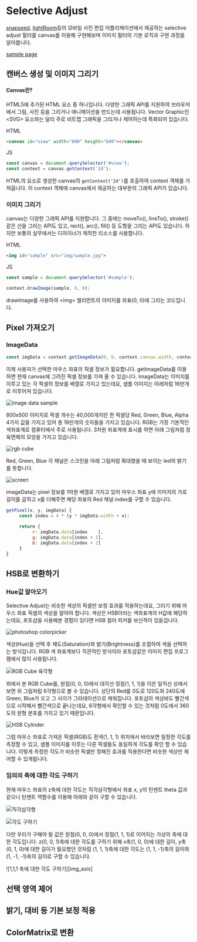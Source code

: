# Selective Adjust
[snapseed][link_snapseed], [lightRoom][link_lightRoom]등의 모바일 사진 편집 어플리케이션에서 제공하는 selective adjust 필터를 canvas를 이용해 구현해보며 이미지 필터의 기본 로직과 구현 과정을 알아봅니다. 

[sample page][link_sample]

## 캔버스 생성 및 이미지 그리기

#### Canvas란?
     
HTML5에 추가된 HTML 요소 중 하나입니다. 다양한 그래픽 API를 지원하여 브라우저에서 그림, 사진 등을 그리거나 애니메이션을 만드는데 사용됩니다. Vector Graphic인 \<SVG\> 요소와는 달리 주로 비트맵 그래픽을 그리거나 제어하는데 특화되어 있습니다. 

HTML
```html
<canvas id="view" width="800" height="600"></canvas>
```

JS
```javascript
const canvas = document.querySelector('#view');
const context = canvas.getContext('2d');
```

HTML의 요소로 생성한 canvas의 ```getContext('2d')```를 호출하여 context 객체를 가져옵니다. 이 context 객체에 canvas에서 제공하는 대부분의 그래픽 API가 있습니다.

### 이미지 그리기

canvas는 다양한 그래픽 API를 지원합니다. 그 중에는 moveTo(), lineTo(), stroke()같은 선을 그리는 API도 있고, rect(), arc(), fill() 등 도형을 그리는 API도 있습니다. 하지만 보통의 실무에서는 디자이너가 제작한 리소스를 사용합니다.

HTML
```html
<img id="sample" src="img/sample.jpg">
```

JS
```javascript
const sample = document.querySelector('#sample');

context.drawImage(sample, 0, 0);
```

drawImage를 사용하여 \<img\> 엘리먼트의 이미지를 좌표(0, 0)에 그리는 코드입니다.

## Pixel 가져오기

### ImageData

```javascript
const imgData = context.getImageData(0, 0, context.canvas.width, context.canvas.height);
```

이제 사용자가 선택한 마우스 좌표의 픽셀 정보가 필요합니다. getImageData를 이용하면 현재 canvas에 그려진 픽셀 정보를 가져 올 수 있습니다. ImageData는 이미지를 이루고 있는 각 픽셀의 정보를 배열로 가지고 있는데요, 샘플 이미지는 아래처럼 16만개로 이루어져 있습니다. 

![image data sample][img_imagedata]

800x500 이미지로 픽셀 개수는 40,000개지만 한 픽셀당 Red, Green, Blue, Alpha 4가지 값을 가지고 있어 총 16만개의 숫자들을 가지고 있습니다. RGB는 가장 기본적인 색좌표계로 컴퓨터에서 주로 사용됩니다. 3차원 좌표계에 표시를 하면 아래 그림처럼 정육면체의 모양을 가지고 있습니다. 

![rgb cube][img_rgb_cube]

Red, Green, Blue 각 채널은 스크린을 아래 그림처럼 확대했을 때 보이는 led의 밝기를 뜻합니다.

![screen][img_monitor]

imageData는 pixel 정보를 1차원 배열로 가지고 있어 마우스 좌표 y에 이미지의 가로 길이를 곱하고 x를 더해주면 해당 좌표의 Red 채널 index를 구할 수 있습니다.

```javascript
getPixel(x, y, imgData) {
     const index = 4 * (y * imgData.width + x);
     
     return {
          r: imgData.data[index    ],
          g: imgData.data[index + 1],
          b: imgData.data[index + 2]
     }
}
```

## HSB로 변환하기

### Hue값 알아오기

Selective Adjust는 비슷한 색상의 픽셀만 보정 효과를 적용하는데요, 그러기 위해 마우스 좌표 픽셀의 색상을 알아야 합니다. 색상은 HSB이라는 색좌표계의 H값에 해당하는데요, 포토샵을 사용해본 경험이 있다면 HSB 컬러 피커를 보신적이 있을겁니다. 

![photoshop colorpicker][img_photoshop]

색상(Hue)을 선택 후 채도(Saturation)와 밝기(Brightness)를 조절하여 색을 선택하는 방식입니다. RGB 색 좌표계보다 직관적인 방식이라 포토샵같은 이미지 편집 프로그램에서 많이 사용됩니다. 

![RGB Cube 육각형][img_hexagon]

위에서 본 RGB Cube를, 원점(0, 0, 0)에서 대각선 정점(1, 1, 1)을 이은 일직선 상에서 보면 위 그림처럼 6각형으로 볼 수 있습니다. 상단의 Red를 0도로 120도와 240도에 Green, Blue가 오고 그 사이가 그라데이션으로 채워집니다. 포토샵의 색상바도 빨간색으로 시작해서 빨간색으로 끝나는데요, 6각형에서 확인할 수 있는 것처럼 0도에서 360도의 원형 분포를 가지고 있기 때문입니다. 

![HSB Cylinder][img_hsbcylinder]

그럼 마우스 좌표로 가져온 픽셀(RGB)도 흰색(1, 1, 1) 위치에서 바라보면 일정한 각도를 측정할 수 있고, 샘플 이미지를 이루는 다른 픽셀들도 동일하게 각도를 확인 할 수 있습니다. 이렇게 측정한 각도가 비슷한 픽셀만 정해진 효과를 적용한다면 비슷한 색상만 제어할 수 있게됩니다. 

### 임의의 축에 대한 각도 구하기

현재 마우스 좌표의 z축에 대한 각도는 직각삼각형에서 좌표 x, y의 탄젠트 theta 값과 같으니 탄젠트 역함수를 이용해 아래와 같이 구할 수 있습니다.

![직각삼각형][math_tri]

![각도 구하기][math_getAngle]

다만 우리가 구해야 될 값은 원점(0, 0, 0)에서 정점(1, 1, 1)로 이어지는 가상의 축에 대한 각도입니다. z(0, 0, 1)축에 대한 각도를 구하기 위해 x축(1, 0, 0)에 대한 길이, y축(0, 1, 0)에 대한 길이가 필요했던 것처럼 (1, 1, 1)축에 대한 각도는 (1, 1, -1)축의 길이와 (1, -1, -1)축의 길이로 구할 수 있습니다. 

![1,1,1 축에 대한 각도 구하기][img_axis]



## 선택 영역 제어

## 밝기, 대비 등 기본 보정 적용

## ColorMatrix로 변환


[link_snapseed]:https://itunes.apple.com/kr/app/snapseed/id439438619?mt=8
[link_lightRoom]:https://itunes.apple.com/kr/app/adobe-lightroom-cc/id878783582?mt=8
[link_sample]:https://pages.oss.navercorp.com/kim-jinhoon/selectiveadjust/

[img_imagedata]:https://pages.oss.navercorp.com/kim-jinhoon/selectiveadjust/img/imagedata_sample.png
[img_rgb_cube]:https://pages.oss.navercorp.com/kim-jinhoon/selectiveadjust/img/rgb_cube.png
[img_monitor]:https://pages.oss.navercorp.com/kim-jinhoon/selectiveadjust/img/monitor_rgb.jpeg
[img_photoshop]:https://pages.oss.navercorp.com/kim-jinhoon/selectiveadjust/img/photoshop.png
[img_hexagon]:https://pages.oss.navercorp.com/kim-jinhoon/selectiveadjust/img/RGB-Cube.PNG
[img_hsbcylinder]:https://pages.oss.navercorp.com/kim-jinhoon/selectiveadjust/img/hsb_cylinder_capture.png

[math_tan]:https://pages.oss.navercorp.com/kim-jinhoon/selectiveadjust/img/tan.png
[math_tan-1]:https://pages.oss.navercorp.com/kim-jinhoon/selectiveadjust/img/atan.png
[math_getAngle]:https://pages.oss.navercorp.com/kim-jinhoon/selectiveadjust/img/getAngle.png
[math_tri]:https://pages.oss.navercorp.com/kim-jinhoon/selectiveadjust/img/triangle.jpg
